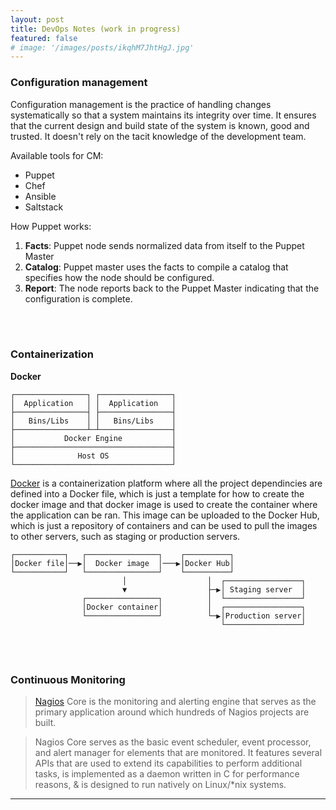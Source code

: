 ```yaml
---
layout: post
title: DevOps Notes (work in progress)
featured: false
# image: '/images/posts/ikqhM7JhtHgJ.jpg'
---
```


<!--more-->


### Configuration management

Configuration management is the practice of handling changes systematically so that a system maintains its integrity over time. It ensures that the current design and build state of the system is known, good and trusted. It doesn't rely on the tacit knowledge of the development team.

Available tools for CM:

- Puppet
- Chef
- Ansible
- Saltstack

How Puppet works:

1. **Facts**: Puppet node sends normalized data from itself to the Puppet Master
2. **Catalog**: Puppet master uses the facts to compile a catalog that specifies how the node should be configured.
3. **Report**: The node reports back to the Puppet Master indicating that the configuration is complete.


<!-- 
- Development
- Testing
- Production
 -->

<br/><br/>

### Containerization

**Docker**

```
┌────────────────┐ ┌────────────────┐
│  Application   │ │  Application   │
├────────────────┤ ├────────────────┤
│   Bins/Libs    │ │   Bins/Libs    │
├────────────────┴─┴────────────────┤
│           Docker Engine           │
├───────────────────────────────────┤
│              Host OS              │
└───────────────────────────────────┘
```



[Docker](https://www.docker.com/) is a containerization platform where all the project dependincies are defined into a Docker file, which is just a template for how to create the docker image and that docker image is used to create the container where the application can be ran. This image can be uploaded to the Docker Hub, which is just a repository of containers and can be used to pull the images to other servers, such as staging or production servers.


```
┌───────────┐   ┌────────────────┐    ┌──────────┐                
│Docker file│──▶│  Docker image  │───▶│Docker Hub│                
└───────────┘   └────────────────┘    └──────────┘                
                         │                  │  ┌─────────────────┐
                         ▼                  ├─▶│ Staging server  │
                ┌────────────────┐          │  └─────────────────┘
                │Docker container│          │  ┌─────────────────┐
                └────────────────┘          └─▶│Production server│
                                               └─────────────────┘
```

<br/><br/>

### Continuous Monitoring


> [Nagios](https://www.nagios.org/) Core is the monitoring and alerting engine that serves as the primary application around which hundreds of Nagios projects are built.

> Nagios Core serves as the basic event scheduler, event processor, and alert manager for elements that are monitored. It features several APIs that are used to extend its capabilities to perform additional tasks, is implemented as a daemon written in C for performance reasons, & is designed to run natively on Linux/*nix systems.


___

